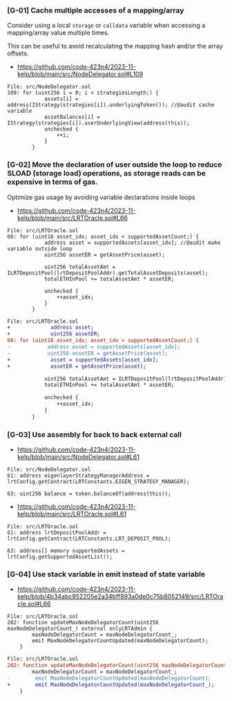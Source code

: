 ### [G-01] Cache multiple accesses of a mapping/array

Consider using a local `storage` or `calldata` variable when accessing a mapping/array value multiple times.

This can be useful to avoid recalculating the mapping hash and/or the array offsets.

- https://github.com/code-423n4/2023-11-kelp/blob/main/src/NodeDelegator.sol#L109

```solidity
File: src/NodeDelegator.sol
109: for (uint256 i = 0; i < strategiesLength;) {
            assets[i] = address(IStrategy(strategies[i]).underlyingToken()); //@audit cache variable
            assetBalances[i] = IStrategy(strategies[i]).userUnderlyingView(address(this));
            unchecked {
                ++i;
            }
        }
```

### [G-02] Move the declaration of user outside the loop to reduce SLOAD (storage load) operations, as storage reads can be expensive in terms of gas.

Optimize gas usage by avoiding variable declarations inside loops

- https://github.com/code-423n4/2023-11-kelp/blob/main/src/LRTOracle.sol#L66

```solidity
File: src/LRTOracle.sol
66: for (uint16 asset_idx; asset_idx < supportedAssetCount;) {
            address asset = supportedAssets[asset_idx]; //@audit make variable outside loop
            uint256 assetER = getAssetPrice(asset);

            uint256 totalAssetAmt = ILRTDepositPool(lrtDepositPoolAddr).getTotalAssetDeposits(asset);
            totalETHInPool += totalAssetAmt * assetER;

            unchecked {
                ++asset_idx;
            }
        }
```

```diff
File: src/LRTOracle.sol
+             address asset;
+             uint256 assetER;
66: for (uint16 asset_idx; asset_idx < supportedAssetCount;) {
-            address asset = supportedAssets[asset_idx];
-            uint256 assetER = getAssetPrice(asset);
+             asset = supportedAssets[asset_idx];
+             assetER = getAssetPrice(asset);

            uint256 totalAssetAmt = ILRTDepositPool(lrtDepositPoolAddr).getTotalAssetDeposits(asset);
            totalETHInPool += totalAssetAmt * assetER;

            unchecked {
                ++asset_idx;
            }
        }
```

### [G-03] Use assembly for back to back external call

- https://github.com/code-423n4/2023-11-kelp/blob/main/src/NodeDelegator.sol#L61

```solidity
File: src/NodeDelegator.sol
61: address eigenlayerStrategyManagerAddress = lrtConfig.getContract(LRTConstants.EIGEN_STRATEGY_MANAGER);

63: uint256 balance = token.balanceOf(address(this));
```

- https://github.com/code-423n4/2023-11-kelp/blob/main/src/LRTOracle.sol#L61

```solidity
File: src/LRTOracle.sol
61: address lrtDepositPoolAddr = lrtConfig.getContract(LRTConstants.LRT_DEPOSIT_POOL);

63: address[] memory supportedAssets = lrtConfig.getSupportedAssetList();
```

### [G-04] Use stack variable in emit instead of state variable

- https://github.com/code-423n4/2023-11-kelp/blob/4b34abc952205e2a34bff893a0de0c75b8052149/src/LRTOracle.sol#L66

```solidity
File: src/LRTOracle.sol
202: function updateMaxNodeDelegatorCount(uint256 maxNodeDelegatorCount_) external onlyLRTAdmin {
        maxNodeDelegatorCount = maxNodeDelegatorCount_;
        emit MaxNodeDelegatorCountUpdated(maxNodeDelegatorCount);
    }
```

```diff
File: src/LRTOracle.sol
202: function updateMaxNodeDelegatorCount(uint256 maxNodeDelegatorCount_) external onlyLRTAdmin {
        maxNodeDelegatorCount = maxNodeDelegatorCount_;
-        emit MaxNodeDelegatorCountUpdated(maxNodeDelegatorCount);
+        emit MaxNodeDelegatorCountUpdated(maxNodeDelegatorCount_);
    }
```